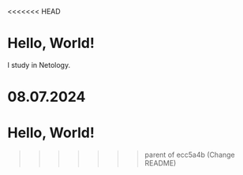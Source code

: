 <<<<<<< HEAD
# Hello, World!

I study in Netology.

08.07.2024
=======
# Hello, World!
>>>>>>> parent of ecc5a4b (Change README)
